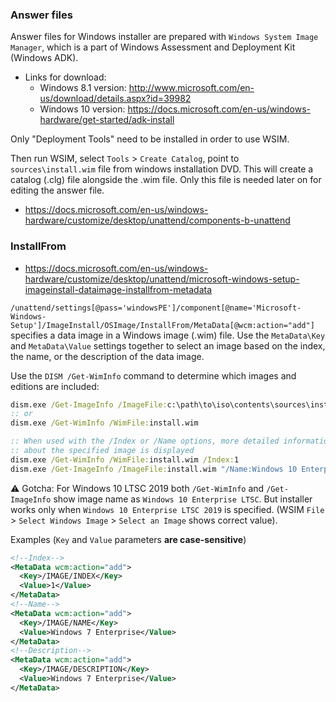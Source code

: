 ### Answer files
Answer files for Windows installer are prepared with `Windows System Image Manager`, which is a part of
Windows Assessment and Deployment Kit (Windows ADK).

* Links for download:
    * Windows 8.1 version: http://www.microsoft.com/en-us/download/details.aspx?id=39982
    * Windows 10 version: https://docs.microsoft.com/en-us/windows-hardware/get-started/adk-install

Only "Deployment Tools"  need to be installed in order to use WSIM.

Then run WSIM, select `Tools` > `Create Catalog`, point to
`sources\install.wim` file from windows installation DVD. This will create a catalog (.clg) file alongside the .wim file.
Only this file is needed later on for editing the answer file.

* https://docs.microsoft.com/en-us/windows-hardware/customize/desktop/unattend/components-b-unattend

### InstallFrom

* https://docs.microsoft.com/en-us/windows-hardware/customize/desktop/unattend/microsoft-windows-setup-imageinstall-dataimage-installfrom-metadata

`/unattend/settings[@pass='windowsPE']/component[@name='Microsoft-Windows-Setup']/ImageInstall/OSImage/InstallFrom/MetaData[@wcm:action="add"]` specifies a data
image in a Windows image (.wim) file.
Use the `MetaData\Key` and `MetaData\Value` settings together to select an image based on the index, the name, or the description of the data image.

Use the `DISM /Get-WimInfo` command to determine which images and editions are included:
```bat
dism.exe /Get-ImageInfo /ImageFile:c:\path\to\iso\contents\sources\install.wim
:: or
dism.exe /Get-WimInfo /WimFile:install.wim

:: When used with the /Index or /Name options, more detailed information
:: about the specified image is displayed
dism.exe /Get-WimInfo /WimFile:install.wim /Index:1
dism.exe /Get-ImageInfo /ImageFile:install.wim "/Name:Windows 10 Enterprise LTSC"
```
:warning: Gotcha: For Windows 10 LTSC 2019 both `/Get-WimInfo` and `/Get-ImageInfo` show image name
as `Windows 10 Enterprise LTSC`. But installer works only when `Windows 10 Enterprise LTSC 2019` is specified.
(WSIM `File` > `Select Windows Image` > `Select an Image` shows correct value).


Examples (`Key` and `Value` parameters **are case-sensitive**)
```xml
<!--Index-->
<MetaData wcm:action="add">
  <Key>/IMAGE/INDEX</Key>
  <Value>1</Value>
</MetaData>
<!--Name-->
<MetaData wcm:action="add">
  <Key>/IMAGE/NAME</Key>
  <Value>Windows 7 Enterprise</Value>
</MetaData>
<!--Description-->
<MetaData wcm:action="add">
  <Key>/IMAGE/DESCRIPTION</Key>
  <Value>Windows 7 Enterprise</Value>
</MetaData>
```
